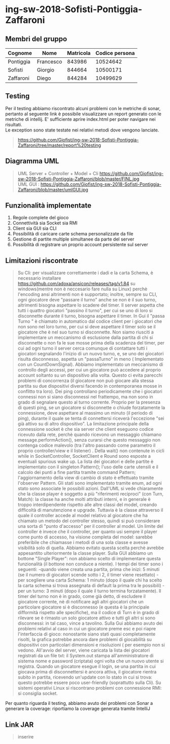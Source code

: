 # ing-sw-2018-Sofisti-Pontiggia-Zaffaroni

## Membri del gruppo


Cognome | Nome | Matricola | Codice persona
------------ | ------------- | ------------- | -------------
Pontiggia | Francesco | 843986 | 10524642
Sofisti | Giorgio | 844664 | 10500171
Zaffaroni | Diego | 844284 | 10499629


## Testing
Per il testing abbiamo riscontrato alcuni problemi con le metriche di sonar, pertanto al seguente link è possibile visualizzare un report generato con le metriche di intellij. E' sufficiente aprire index.html per poter navigare nei risultati.  
Le exception sono state testate nei relativi metodi dove vengono lanciate.
> https://github.com/Giofist/ing-sw-2018-Sofisti-Pontiggia-Zaffaroni/tree/master/report%20testing

## Diagramma UML
> UML Server + Controller + Model + Cli https://github.com/Giofist/ing-sw-2018-Sofisti-Pontiggia-Zaffaroni/blob/master/FINL.jpg  
> UML GUI : https://github.com/Giofist/ing-sw-2018-Sofisti-Pontiggia-Zaffaroni/blob/master/umlGUI.jpg

## Funzionalità implementate
1. Regole complete del gioco
2. Connettività sia Socket sia RMI
3. Client sia GUI sia CLI
4. Possibilità di caricare carte schema personalizzate da file
5. Gestione di partite multiple simultanee da parte del server
6. Possibilità di registrare un proprio account persistente sul server

## Limitazioni riscontrate

>Su Cli: per visualizzare correttamente i dadi e la carta Schema, è necessario installare https://github.com/adoxa/ansicon/releases/tag/v1.84 su windows(mentre non è neccesario fare nulla su Linux) perchè l'encoding ansi altrimenti non è supportato; inoltre, sempre su CLI, ogni giocatore deve "passare il turno" anche se non è il suo turno, altrimenti bisogna aspettare lo scadere del timer. Il server aspetta che tutti i quattro giocatori "passino il turno", per cui se uno di loro si disconnette durante il turno, bisogna aspettare il timer. In Gui il "passa Turno " è chiamato in automatico dal codice client per i giocatori che non sono nel loro turno, per cui si deve aspettare il timer solo se il giocatore che è nel suo turno si disconnette. Non siamo riusciti a implementare un meccanismo di esclusione dalla partita di chi si disconnette o non fa le sue mosse prima della scadenza del timer, per cui ad ogni turno il server cerca comunque di contattare tutti i giocatori segnalando l'inizio di un nuovo turno, e, se uno dei giocatori risulta disconnesso, aspetta un "passaTurno" in meno ( Implementato con un CountDownSignal).
Abbiamo implementato un meccanismo di controllo degli accessi, per cui un giocatore può accedere al proprio account soltanto su un dispositivo alla volta. Questo ci evita parecchi problemi di concorrenza (il giocatore non può giocare alla stessa partita su due dispositivi diversi facendo in contemporanea mosse in conflitto tra loro). Dei ping controllano periodicamente che i giocatori connessi non si siano disconnessi nel frattempo, ma non sono in grado di segnalare questo al turno corrente. Proprio per la presenza di questi ping, se un giocatore si disconnette o chiude forzatamente la connessione, deve aspettare al massimo un minuto (il periodo di ping), durante il quale se tenta di connettersi riceverà l'eccezione "sei già attivo su di altro dispositivo".
La limitazione principale della connessione socket è che sia server che client eseguono codice ricevuto dalla rete, perchè quando ricevono un messaggio chiamano message.performAction(), senza curarsi che questo messaggio non contenga codice malevolo (tra l'altro passando come parametro il proprio controller/view e il listener) . 
Della wait() non contenute in cicli while in SocketController, SocketClient e Round sono esposte a eventuali spurious wake up.
La lista dei giocatori e delle partite è implementato con il singleton Pattern(); l'uso delle carte utensili e il calcolo dei punti a fine partita tramite command Pattern; l'aggiornamento della view  di cambio di stato è effettuato tramite l'observer Pattern. Gli stati sono implementato tramite enum, ad ogni stato sono associate le possibili azioni.
Dall'UML si vede chiaramente che la classe player è soggetto a più "riferimenti reciproci" (con Turn, Match): la classe ha anche molti attributi interni, e in generale è troppo interdipendente rispetto alle altre classi del model, creando difficoltà di manutenzione e upgrade. Tuttavia è la classe attraverso il quale il controller accede al model relativo al giocatore che ha chiamato un metodo del controller stesso, quindi si può considerare una sorta di "punto d'accesso" per il controller al model. 
Un limite del controller è invece che il controller, per quanto usi sempre il player come punto di accesso, ha visione completa del model: sarebbe preferibile che chiamasse i metodi di una sola classe e avesse visibilità solo di quella. Abbiamo evitato questa scelta perchè avrebbe appesantito ulteriormente la classe player.
Sulla GUI abbiamo un bottone "Single Player": non abbiamo scelto di implementare questa funzionalità (il bottone non conduce a niente).
I tempi dei timer sono i seguenti:
-quando viene creata una partita, prima che inizi: 5 minuti (se il numero di giocatori scende sotto i 2, il timer viene resettato)
-per scegliere una carta Schema: 1 minuto (dopo il quale chi ha scelto la carta schema si trova assegnata di default la prima tra le possibili)
-per un turno: 3 minuti (dopo il quale il turno termina forzatamente).
Il timer del turno non è in grado, come già detto, di escludere il giocatore corrente, nè di notificare agli altri giocatori che un particolare giocatore si è disconnesso (e questa è la principale difformità rispetto alle specifiche), ma il codice di Turn è in grado di rilevare se è rimasto un solo giocatore attivo e tutti gli altri si sono disconnessi: in tal caso, vince a tavolino.
Sulla Gui abbiamo avuto dei problemi relativi al caso in cui un giocatore preme esc e poi riapre l'interfaccia di gioco: nonostante siano stati quasi completamente risolti, la grafica potrebbe ancora dare problemi di giocabilità su dispositivi con particolari dimensioni e risoluzioni ( per esempio non si vedono.
All'avvio del server, viene caricata la lista dei giocatori registrati da un file txt: il  System.out stampa all'amministratore di sistema nome e password (criptata) ogni volta che un nuovo utente si registra. 
Quando un giocatore esegue il login, se una partita in cui giocava prima di disconnettersi è ancora attiva, il giocatore rientra subito in partita, ricevendo un'update con lo stato in cui si trova: questo potrebbe essere poco user-friendly (soprattutto sulla Cli).
Su sistemi operativi Linux si riscontrano problemi con connessione RMI: si consiglia socket.

Per quanto riguarda il testing, abbiamo avuto dei problemi con Sonar a generare la coverage: riportiamo la coverage generata tramite IntelliJ




## Link JAR
> inserire
